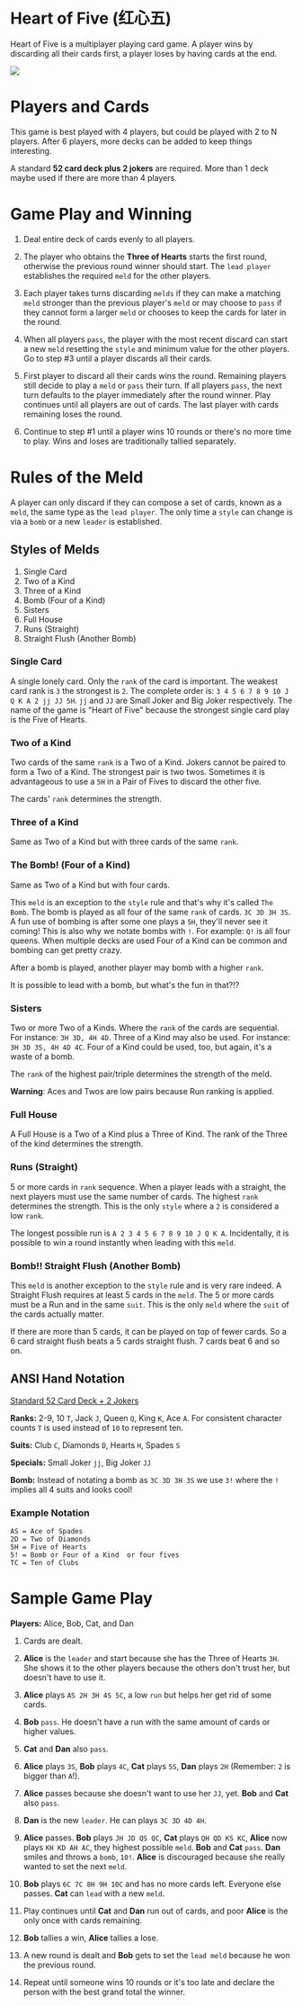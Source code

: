 # Heart of Five (红心五)

Heart of Five is a multiplayer playing card game. A player wins by discarding
all their cards first, a player loses by having cards at the end.

<img src='http://a2.mzstatic.com/us/r30/Purple62/v4/7c/9d/6c/7c9d6ccb-1a15-6cb0-ba83-8d057ed062ca/sc552x414.jpeg' />

# Players and Cards

This game is best played with 4 players, but could be played with 2 to N
players. After 6 players, more decks can be added to keep things interesting.

A standard **52 card deck plus 2 jokers** are required. More than 1 deck maybe used
if there are more than 4 players.

# Game Play and Winning

1. Deal entire deck of cards evenly to all players.

2. The player who obtains the **Three of Hearts** starts the first round, otherwise the
   previous round winner should start. The `lead player` establishes the
   required `meld` for the other players.

3. Each player takes turns discarding `melds` if they can make a matching
   `meld` stronger than the previous player's `meld` or may choose to `pass` if
   they cannot form a larger `meld` or chooses to keep the cards for later in
   the round.

4. When all players `pass`, the player with the most recent discard can start a
   new `meld` resetting the `style` and minimum value for the other players. Go to
   step #3 until a player discards all their cards.

5. First player to discard all their cards wins the round. Remaining players
   still decide to play a `meld` or `pass` their turn. If all players `pass`,
   the next turn defaults to the player immediately after the round winner. Play
   continues until all players are out of cards. The last player with cards
   remaining loses the round.

6. Continue to step #1 until a player wins 10 rounds or there's no more time to
   play. Wins and loses are traditionally tallied separately.

# Rules of the Meld

A player can only discard if they can compose a set of cards, known as a `meld`, the
same type as the `lead player`. The only time a `style` can change is via a `bomb`
or a new `leader` is established.

## Styles of Melds

1. Single Card
2. Two of a Kind
3. Three of a Kind
4. Bomb (Four of a Kind)
5. Sisters
6. Full House
7. Runs (Straight)
8. Straight Flush (Another Bomb)

### Single Card

A single lonely card. Only the `rank` of the card is important. The weakest card
rank is `3` the strongest is `2`. The complete order is: `3 4 5 6 7 8 9 10 J Q K
A 2 jj JJ 5H`. `jj` and `JJ` are Small Joker and Big Joker respectively. The
name of the game is "Heart of Five" because the strongest single card play is
the Five of Hearts.

### Two of a Kind

Two cards of the same `rank` is a Two of a Kind. Jokers cannot be paired to
form a Two of a Kind. The strongest pair is two twos. Sometimes it is
advantageous to use a `5H` in a Pair of Fives to discard the other five.

The cards' `rank` determines the strength.

### Three of a Kind

Same as Two of a Kind but with three cards of the same `rank`.

### The Bomb! (Four of a Kind)

Same as Two of a Kind but with four cards.

This `meld` is an exception to the `style` rule and that's why it's called `The Bomb`.
The bomb is played as all four of the same `rank` of cards. `3C 3D 3H 3S`. A fun
use of bombing is after some one plays a `5H`, they'll never see it coming! This
is also why we notate bombs with `!`. For example: `Q!` is all four queens. When
multiple decks are used Four of a Kind can be common and bombing can get pretty crazy.

After a bomb is played, another player may bomb with a higher `rank`.

It is possible to lead with a bomb, but what's the fun in that?!?

### Sisters

Two or more Two of a Kinds. Where the `rank` of the cards are sequential.
For instance: `3H 3D, 4H 4D`. Three of a Kind may also be used.
For instance: `3H 3D 3S, 4H 4D 4C`. Four of a Kind could be used, too, but
again, it's a waste of a bomb.

The `rank` of the highest pair/triple determines the strength of the meld.

**Warning**: Aces and Twos are low pairs because Run ranking is applied.

### Full House

A Full House is a Two of a Kind plus a Three of Kind. The rank of the Three of
the kind determines the strength.

### Runs (Straight)

5 or more cards in `rank` sequence. When a player leads with a straight, the
next players must use the same number of cards. The highest `rank` determines
the strength. This is the only `style` where a `2` is considered a low `rank`.

The longest possible run is `A 2 3 4 5 6 7 8 9 10 J Q K A`. Incidentally, it is
possible to win a round instantly when leading with this `meld`.

### Bomb!! Straight Flush (Another Bomb)

This `meld` is another exception to the `style` rule and is very rare indeed.
A Straight Flush requires at least 5 cards in the `meld`. The 5 or more cards
must be a Run and in the same `suit`. This is the only `meld` where the `suit`
of the cards actually matter.

If there are more than 5 cards, it can be played on top of fewer cards. So
a 6 card straight flush beats a 5 cards straight flush. 7 cards beat 6 and so
on.

## ANSI Hand Notation

[Standard 52 Card Deck + 2 Jokers](https://en.wikipedia.org/wiki/Standard_52-card_deck)

**Ranks:** 2-9, 10 `T`, Jack `J`, Queen `Q`, King `K`, Ace `A`. For consistent
character counts `T` is used instead of `10` to represent ten.

**Suits:** Club `C`, Diamonds `D`, Hearts `H`, Spades `S`

**Specials:** Small Joker `jj`, Big Joker `JJ`

**Bomb:** Instead of notating a bomb as `3C 3D 3H 3S` we use `3!` where the `!`
implies all 4 suits and looks cool!

### Example Notation
```
AS = Ace of Spades
2D = Two of Diamonds
5H = Five of Hearts
5! = Bomb or Four of a Kind  or four fives
TC = Ten of Clubs
```

# Sample Game Play

**Players:** Alice, Bob, Cat, and Dan

1. Cards are dealt.

2. **Alice** is the `leader` and start because she has the Three of Hearts `3H`.
   She shows it to the other players because the others don't trust her, but
   doesn't have to use it.

3. **Alice** plays `AS 2H 3H 4S 5C`, a low `run` but helps her get rid of some
   cards.

4. **Bob** `pass`. He doesn't have a run with the same amount of cards or
   higher values.

5. **Cat** and **Dan** also `pass`.

6. **Alice** plays `3S`, **Bob** plays `4C`, **Cat** plays `5S`, **Dan** plays
   `2H` (Remember: `2` is bigger than `A`!).

7. **Alice** passes because she doesn't want to use her `JJ`, yet. **Bob** and
   **Cat** also `pass`.

8. **Dan** is the new `leader`. He can plays `3C 3D 4D 4H`.

9. **Alice** passes. **Bob** plays `JH JD QS QC`, **Cat** plays `QH QD KS KC`,
   **Alice** now plays `KH KD AH AC`, they highest possible `meld`. **Bob** and
   **Cat** `pass`. **Dan** smiles and throws a `bomb`, `10!`. **Alice** is
   discouraged because she really wanted to set the next `meld`.

10. **Bob** plays `6C 7C 8H 9H 10C` and has no more cards left. Everyone else
    passes. **Cat** can `lead` with a new `meld`.

11. Play continues until **Cat** and **Dan** run out of cards, and poor
    **Alice** is the only once with cards remaining.

12. **Bob** tallies a win, **Alice** tallies a lose.

13. A new round is dealt and **Bob** gets to set the `lead meld` because he won
    the previous round.

14. Repeat until someone wins 10 rounds or it's too late and declare the person
    with the best grand total the winner.

